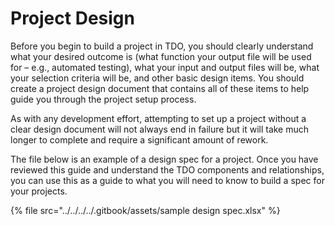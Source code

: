 # Project Design

Before you begin to build a project in TDO, you should clearly understand what your desired outcome is (what function your output file will be used for – e.g., automated testing), what your input and output files will be, what your selection criteria will be, and other basic design items. You should create a project design document that contains all of these items to help guide you through the project setup process.

As with any development effort, attempting to set up a project without a clear design document will not always end in failure but it will take much longer to complete and require a significant amount of rework.

The file below is an example of a design spec for a project. Once you have reviewed this guide and understand the TDO components and relationships, you can use this as a guide to what you will need to know to build a spec for your projects.

{% file src="../../../../.gitbook/assets/sample design spec.xlsx" %}
